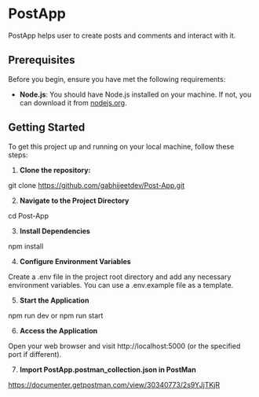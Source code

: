 #  PostApp

PostApp helps user to create posts and comments and interact with it.

## Prerequisites

Before you begin, ensure you have met the following requirements:

- **Node.js**: You should have Node.js installed on your machine. If not, you can download it from [nodejs.org](https://nodejs.org/).

## Getting Started

To get this project up and running on your local machine, follow these steps:

1. **Clone the repository:**

git clone https://github.com/gabhijeetdev/Post-App.git

2. **Navigate to the Project Directory**

cd Post-App

3. **Install Dependencies**

npm install

4. **Configure Environment Variables**

Create a .env file in the project root directory and add any necessary environment variables. You can use a .env.example file as a template.

5. **Start the Application**

npm run dev or npm run start

6. **Access the Application**

Open your web browser and visit http://localhost:5000 (or the specified port if different).

7. **Import PostApp.postman_collection.json in PostMan**

https://documenter.getpostman.com/view/30340773/2s9YJjTKjR


